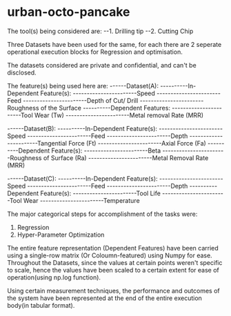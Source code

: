 # urban-octo-pancake

The tool(s) being considered are: 
--1. Drilling tip
--2. Cutting Chip

Three Datasets have been used for the same, for each there are 2 seperate operational execution blocks for Regression and optimisation.

The datasets considered are private and confidential, and can't be disclosed.

The feature(s) being used here are:
------Dataset(A): 
----------In-Dependent Feature(s): 
-----------------------Speed
-----------------------Feed
-----------------------Depth of Cut/ Drill
-----------------------Roughness of the Surface
----------Dependent Features:
-----------------------Tool Wear (Tw)
-----------------------Metal removal Rate (MRR)

------Dataset(B):
----------In-Dependent Feature(s): 
-----------------------Speed
-----------------------Feed
-----------------------Depth
-----------------------Tangential Force (Ft)
-----------------------Axial Force (Fa)
----------Dependent Feature(s): 
-----------------------Beta
-----------------------Roughness of Surface (Ra)
-----------------------Metal Removal Rate (MRR)

------Dataset(C):
----------In-Dependent Feature(s): 
-----------------------Speed
-----------------------Feed
-----------------------Depth
----------Dependent Feature(s): 
-----------------------Tool Life
-----------------------Tool Wear
-----------------------Temperature

The major categorical steps for accomplishment of the tasks were: 
1. Regression
2. Hyper-Parameter Optimization 

The entire feature representation (Dependent Features) have been carried using a single-row matrix (Or Coloumn-featured) using Numpy for ease.
Throughout the Datasets, since the values at certain points weren't specific to scale, hence the values have been scaled to a certain extent for ease of operation(using np.log function).

Using certain measurement techniques, the performance and outcomes of the system have been represented at the end of the entire execution body(in tabular format).
